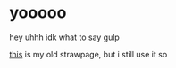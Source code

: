 # yooooo
hey uhhh idk what to say gulp

[this](https://pluhhswrldtour.straw.page) is my old strawpage, but i still use it so
